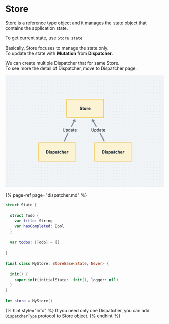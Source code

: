 # Store

Store is a reference type object and it manages the state object that contains the application state.

To get current state, use `Store.state`

  
Basically, Store focuses to manage the state only.  
To update the state with **Mutation** from **Dispatcher.**  
  
We can create multiple Dispatcher that for same Store.  
To see more the detail of Dispatcher, move to Dispatcher page.

![Updating the state from multiple dispatcher](../.gitbook/assets/image%20%282%29.png)

{% page-ref page="dispatcher.md" %}



```swift
struct State {

  struct Todo {
    var title: String
    var hasCompleted: Bool
  }

  var todos: [Todo] = []

}

final class MyStore: StoreBase<State, Never> {

  init() {
    super.init(initialState: .init(), logger: nil)
  }
}

let store = MyStore()
```



{% hint style="info" %}
If you need only one Dispatcher, you can add `DispatcherType` protocol to Store object.
{% endhint %}

